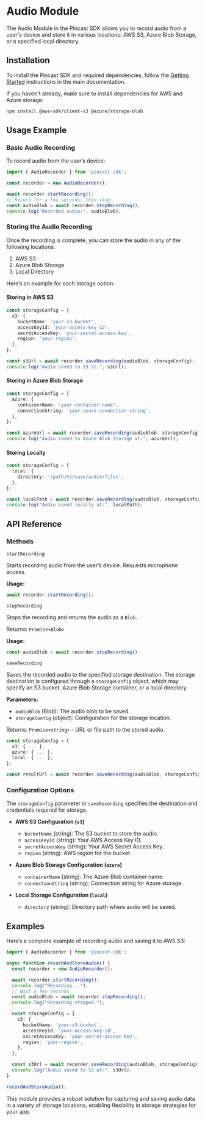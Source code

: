 # Audio Module

The Audio Module in the Pincast SDK allows you to record audio from a user's device and store it in various locations: AWS S3, Azure Blob Storage, or a specified local directory.

## Installation

To install the Pincast SDK and required dependencies, follow the [Getting Started](index.md#getting-started) instructions in the main documentation.

If you haven't already, make sure to install dependencies for AWS and Azure storage:

```bash
npm install @aws-sdk/client-s3 @azure/storage-blob
```

## Usage Example

### Basic Audio Recording

To record audio from the user’s device:

```typescript
import { AudioRecorder } from 'pincast-sdk';

const recorder = new AudioRecorder();

await recorder.startRecording();
// Record for a few seconds, then stop
const audioBlob = await recorder.stopRecording();
console.log("Recorded audio:", audioBlob);
```

### Storing the Audio Recording
Once the recording is complete, you can store the audio in any of the following locations:

1. AWS S3
2. Azure Blob Storage
3. Local Directory

Here’s an example for each storage option:

#### Storing in AWS S3

```typescript
const storageConfig = {
  s3: {
    bucketName: 'your-s3-bucket',
    accessKeyId: 'your-access-key-id',
    secretAccessKey: 'your-secret-access-key',
    region: 'your-region',
  },
};

const s3Url = await recorder.saveRecording(audioBlob, storageConfig);
console.log("Audio saved to S3 at:", s3Url);
```

####  Storing in Azure Blob Storage

```typescript
const storageConfig = {
  azure: {
    containerName: 'your-container-name',
    connectionString: 'your-azure-connection-string',
  },
};

const azureUrl = await recorder.saveRecording(audioBlob, storageConfig);
console.log("Audio saved to Azure Blob Storage at:", azureUrl);
```

#### Storing Locally

```typescript
const storageConfig = {
  local: {
    directory: '/path/to/save/audio/files',
  },
};

const localPath = await recorder.saveRecording(audioBlob, storageConfig);
console.log("Audio saved locally at:", localPath);
```

## API Reference

### Methods

`startRecording`

Starts recording audio from the user’s device. Requests microphone access.

**Usage:**

```typescript
await recorder.startRecording();
```

`stopRecording`

Stops the recording and returns the audio as a `Blob`.

Returns: `Promise<Blob>`

**Usage:**

```typescript
const audioBlob = await recorder.stopRecording();
```

`saveRecording`

Saves the recorded audio to the specified storage destination. The storage destination is configured through a `storageConfig` object, which may specify an S3 bucket, Azure Blob Storage container, or a local directory.

**Parameters:**
- `audioBlob` (Blob): The audio blob to be saved.
- `storageConfig` (object): Configuration for the storage location.

Returns: `Promise<string>` - URL or file path to the stored audio.

```typescript
const storageConfig = {
  s3: { ... },
  azure: { ... },
  local: { ... },
};

const resultUrl = await recorder.saveRecording(audioBlob, storageConfig);
```

### Configuration Options

The `storageConfig` parameter in `saveRecording` specifies the destination and credentials required for storage.

- **AWS S3 Configuration (`s3`)**
  - `bucketName` (string): The S3 bucket to store the audio.
  - `accessKeyId` (string): Your AWS Access Key ID.
  - `secretAccessKey` (string): Your AWS Secret Access Key.
  - `region` (string): AWS region for the bucket.

- **Azure Blob Storage Configuration (`azure`)**
  - `containerName` (string): The Azure Blob container name.
  - `connectionString` (string): Connection string for Azure storage.

- **Local Storage Configuration (`local`)**
  - `directory` (string): Directory path where audio will be saved.

## Examples

Here’s a complete example of recording audio and saving it to AWS S3:

```typescript
import { AudioRecorder } from 'pincast-sdk';

async function recordAndStoreAudio() {
  const recorder = new AudioRecorder();

  await recorder.startRecording();
  console.log("Recording...");
  // Wait a few seconds
  const audioBlob = await recorder.stopRecording();
  console.log("Recording stopped.");

  const storageConfig = {
    s3: {
      bucketName: 'your-s3-bucket',
      accessKeyId: 'your-access-key-id',
      secretAccessKey: 'your-secret-access-key',
      region: 'your-region',
    },
  };

  const s3Url = await recorder.saveRecording(audioBlob, storageConfig);
  console.log("Audio saved to S3 at:", s3Url);
}

recordAndStoreAudio();
```

This module provides a robust solution for capturing and saving audio data in a variety of storage locations, enabling flexibility in storage strategies for your app.